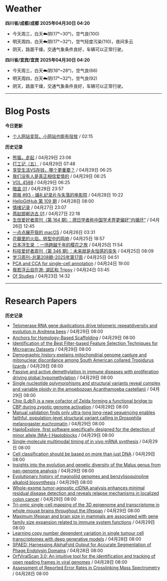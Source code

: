 # Weather
<!--qweather:start-->
**四川省/成都/成都 2025年04月30日 04:20**
- 今天周三，白天☁️阴(17°~30°)，空气良(100)
- 明天周四，白天☁️阴(17°~32°)，空气轻度污染(110)，夜间多云
- 阴天，路面干燥，交通气象条件良好，车辆可以正常行驶。

**四川省/宜宾/宜宾 2025年04月30日 04:20**
- 今天周三，白天☁️阴(16°~28°)，空气良(66)
- 明天周四，白天☁️阴(17°~32°)，空气良(92)
- 阴天，路面干燥，交通气象条件良好，车辆可以正常行驶。
<!--qweather:end-->
---
# Blog Posts
<!--rss-blogs:start-->
**今日更新**
- [个人网站变现，小网站也能有投放](https://blog.ops-coffee.cn/r/side-hustle-personal-website-advertising-success.html) / 02:15

**历史记录**
- [熊猫，走起](https://www.xiangshitan.com/post/3399.html) / 04月29日 23:06
- [打工记（五）](https://yukieyun.net/roam/gravedigger-of-capitalism-05/) / 04月29日 07:48
- [享受生活VS存钱，哪个更重要？](http://m.wufazhuce.com/question/4350) / 04月29日 06:25
- [我们没有人是真正相信爱情的](http://m.wufazhuce.com/article/6779) / 04月29日 06:25
- [VOL.4588](http://m.wufazhuce.com/one/4739) / 04月29日 06:25
- [暗盒 01](https://ameow.xyz/archives/film-roll-01) / 04月28日 23:57
- [周报 #93 - 婚礼纪录片与失落的电影院](https://www.pseudoyu.com/posts/weekly_review_93) / 04月28日 10:22
- [HelloGitHub 第 109 期](https://hellogithub.com/periodical/volume/109) / 04月28日 08:00
- [情绪记录](https://www.skyue.com/25042723.html) / 04月27日 23:07
- [燕赵邯郸访古 01](https://blog.pursuitus.com/yan-zhao-handan-visits-01.html) / 04月27日 22:18
- [生信爱好者周刊（第 164 期）：德日学者称中国学术界更偏好“内循环”](https://openbiox.github.io/weekly/issue-164/) / 04月26日 12:45
- [一点点展开我的 macOS](https://anotherdayu.com/2025/6733/) / 04月26日 03:31
- [花瓣里的火焰，转型中的鸣响](https://justgoidea.com/flames-in-petals-sounds-of-transformation/) / 04月25日 18:57
- [日本浮生录 ：一场跨越千年的樱花之旅](https://song.al/sakura) / 04月25日 11:54
- [科技爱好者周刊（第 346 期）：未来就是永恒感的丧失](http://www.ruanyifeng.com/blog/2025/04/weekly-issue-346.html) / 04月25日 08:09
- [学习周刊-总第208期-2025年第17周](https://wiki.eryajf.net/pages/f8507e/) / 04月25日 04:51
- [PCA and CCA for single-cell annotation](https://divingintogeneticsandgenomics.com/talk/2025-pythia-cell-anno/) / 04月24日 19:00
- [我若浮云自在游: 湖区和 Tripsy](https://anotherdayu.com/2025/6723/) / 04月24日 03:45
- [Of Studies](https://imzm.im/of-studies/) / 04月23日 14:32
<!--rss-blogs:end-->
---
# Research Papers
<!--rss-papers:start-->
**历史记录**
- [Telomerase RNA gene duplications drive telomeric repeatdiversity and evolution in Andrena bees](https://www.biorxiv.org/content/10.1101/2025.04.29.651168v1?rss=1) / 04月29日 08:00
- [Anchors for Homology-Based Scaffolding](https://www.biorxiv.org/content/10.1101/2025.04.28.650980v1?rss=1) / 04月29日 08:00
- [Identification of the Best Filter-based Feature Selection Techniques for Microarray Datasets](https://www.biorxiv.org/content/10.1101/2025.04.25.650719v1?rss=1) / 04月29日 08:00
- [Demographic history explains mitochondrial genome capture and mitonuclear discordance among South American collared Tropidurus	 lizards](https://www.biorxiv.org/content/10.1101/2025.04.25.650633v1?rss=1) / 04月29日 08:00
- [Passive and active demethylation in immune diseases with proliferation driving global hypomethylation](https://www.biorxiv.org/content/10.1101/2025.04.25.650620v1?rss=1) / 04月29日 08:00
- [Single nucleotide polymorphisms and structural variants reveal complex and variable ploidy in the amoebozoan Acanthamoeba castellanii](https://www.biorxiv.org/content/10.1101/2025.04.25.650682v1?rss=1) / 04月29日 08:00
- [Chip (Ldb1) is a new cofactor of Zelda forming a functional bridge to CBP during zygotic genome activation](https://www.biorxiv.org/content/10.1101/2025.04.24.650404v1?rss=1) / 04月29日 08:00
- [Manual validation finds only ultra-long long-read sequencing enables faithful, population-level structural variant calling in Drosophila melanogaster euchromatin](https://www.biorxiv.org/content/10.1101/2025.04.21.649852v1?rss=1) / 04月29日 08:00
- [HaploExplore, first software specifically designed for the detection of minor allele (MiA-) Haploblocks](https://www.biorxiv.org/content/10.1101/2025.04.23.650206v1?rss=1) / 04月29日 08:00
- [Single-molecule multimodal timing of in vivo mRNA synthesis](https://www.biorxiv.org/content/10.1101/2025.04.27.650906v1?rss=1) / 04月29日 08:00
- [Cell classification should be based on more than just DNA](https://www.nature.com/articles/d41586-025-01329-z) / 04月29日 08:00
- [Insights into the evolution and genetic diversity of the Malus genus from pan-genome analysis](https://www.nature.com/articles/s41588-025-02171-9) / 04月29日 08:00
- [Evolutionary history of magnoliid genomes and benzylisoquinoline alkaloid biosynthesis](https://www.nature.com/articles/s41467-025-59343-8) / 04月29日 08:00
- [Whole-exome tumor-agnostic ctDNA analysis enhances minimal residual disease detection and reveals relapse mechanisms in localized colon cancer](https://www.nature.com/articles/s43018-025-00960-z) / 04月29日 08:00
- [Tri-omic single-cell mapping of the 3D epigenome and transcriptome in whole mouse brains throughout the lifespan](https://www.nature.com/articles/s41592-025-02658-7) / 04月29日 08:00
- [Maximum lifespan and brain size in mammals are associated with gene family size expansion related to immune system functions](https://www.nature.com/articles/s41598-025-98786-3) / 04月29日 08:00
- [Learning copy number dependent variation in single tumour cell transcriptomes with deep generative models](https://www.biorxiv.org/content/10.1101/2025.04.21.649842v1?rss=1) / 04月28日 08:00
- [SPAED: Harnessing AlphaFold Output for Accurate Segmentation of Phage Endolysin Domains](https://www.biorxiv.org/content/10.1101/2025.04.25.650745v1?rss=1) / 04月28日 08:00
- [OrfViralScan 3.0: An intuitive tool for the identification and tracking of open reading frames in viral genomes](https://www.biorxiv.org/content/10.1101/2025.04.26.650794v1?rss=1) / 04月28日 08:00
- [Assessment of Reported Error Rates in Crosslinking Mass Spectrometry](https://www.biorxiv.org/content/10.1101/2025.04.27.649519v1?rss=1) / 04月28日 08:00
<!--rss-papers:end-->
